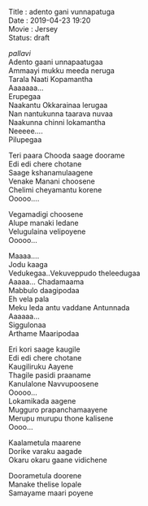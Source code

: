 ﻿﻿Title : adento gani vunnapatuga  
Date : 2019-04-23 19:20  
Movie : Jersey  
Status: draft

_pallavi_  
Adento gaani unnapaatugaa  
Ammaayi mukku meeda neruga  
Tarala Naati Kopamantha  
Aaaaaaa…  
Erupegaa  
Naakantu Okkarainaa lerugaa  
Nan nantukunna taarava nuvaa  
Naakunna chinni lokamantha  
Neeeee….  
Pilupegaa  

Teri paara Chooda saage doorame  
Edi edi chere chotane  
Saage kshanamulaagene  
Venake Manani choosene  
Chelimi cheyamantu korene  
Ooooo….  

Vegamadigi choosene   
Alupe manaki ledane  
Velugulaina velipoyene  
Ooooo…

Maaaa….  
Jodu kaaga  
Vedukegaa..Vekuveppudo theleedugaa  
Aaaaa… Chadamaama  
Mabbulo daagipodaa  
Eh vela pala  
Meku leda antu vaddane Antunnada  
Aaaaaa…  
Siggulonaa  
Arthame Maaripodaa  

Eri kori saage kaugile  
Edi edi chere chotane  
Kaugiliruku Aayene  
Thagile pasidi praaname  
Kanulalone Navvupoosene  
Ooooo…  
Lokamikada aagene  
Mugguro prapanchamaayene  
Merupu murupu thone kalisene  
Oooo…  

Kaalametula maarene  
Dorike varaku aagade  
Okaru okaru gaane vidichene  

Doorametula doorene  
Manake thelise lopale  
Samayame maari poyene  
